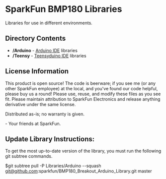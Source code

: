 SparkFun BMP180 Libraries
=================================

Libraries for use in different environments. 


Directory Contents
-------------------
* **/Arduino** - [Arduino IDE](http://www.arduino.cc/en/Main/Software) libraries
* **/Teensy** - [Teensyduino IDE](https://www.pjrc.com/store/teensy35.html) libraries


License Information
-------------------
This product is open source! 
The code is beerware; if you see me (or any other SparkFun employee) at the local, and you've found our code helpful, please buy us a round!
Please use, reuse, and modify these files as you see fit. Please maintain attribution to SparkFun Electronics and release anything derivative under the same license.

Distributed as-is; no warranty is given.

\- Your friends at SparkFun.



Update Library Instructions:
----------------------------
To get the most up-to-date version of the library, you must run the following git subtree commands. 

$git subtree pull -P Libraries/Arduino --squash git@github.com:sparkfun/BMP180_Breakout_Arduino_Library.git master
